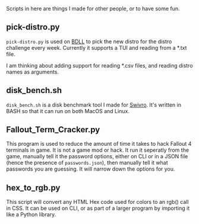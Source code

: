 Scripts in here are things I made for other people, or to have some fun.


pick-distro.py
---
`pick-distro.py` is used on [BDLL](https://bigdaddylinux.com/) to pick the new distro for the distro challenge every week.
Currently it supports a TUI and reading from a *.txt file.

I am thinking about adding support for reading *.csv files, and reading distro names as arguments. 

disk_bench.sh
---
`disk_bench.sh` is a disk benchmark tool I made for [Swivro](swivro.net). It's written in BASH so that it can run on both MacOS and Linux.

Fallout_Term_Cracker.py
---
This program is used to reduce the amount of time it takes to hack Fallout 4 terminals in game. It is not a game mod or hack. It run it seperatly from the game, manually tell it the password options, either on CLI or in a JSON file (hence the presence of `passwords.json`), then manually tell it what passwords you are guessing. It will narrow down the options for you. 

hex_to_rgb.py
---
This script will convert any HTML Hex code used for colors to an rgb() call in CSS. It can be used on CLI, or as part of a larger program by importing it like a Python library.